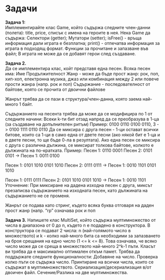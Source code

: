 # Задачи

**Задача 1:**  
Имплементирайте клас Game, който съдържа следните член-данни (полета): title, price, списък с имена на героите в нея. 
Нека Game да съдържа:
Селектори (getter);
Мутатори (setter);
isFree() - връща информация дали играта е безплатна;
print() - отпечатва информация за играта в подходящ формат.
Функции за прочитане и запазване във файл;
В играта не може да се добавят герои след създаване.


**Задача 2.**  
Да се имплементира клас, койт представя една песен.
Всяка песен има:
Име
Продължителност
Жанр - може да бъде прост жанр: рок, поп, хип-хоп, електронна музика, джаз или комбинация между 2 или повече прости жанра (напр. рок и поп)
Съдържание - последователност от байтове, която се прочита от двоични файлове

Жанрът трябва да се пази в структура/член-данна, която заема най-много 1 байт.

Съдържанието на песента трябва да може да се модифицира по 1 от следните начини:
Всеки k-ти бит отзад напред да се преобразува в 1-ца (за създаване на допълнителен ритъм)
Пример:
0100 0110 0100 0110, 3 -> 0100 1111 0110 0110
Да се миксира с друга песен - 1-ци остават всички битове, които са 1-ци в само една от двете песни (ако някой бит е 1-ца и в двете песни, то ще бъде 0-ла в резултата). Ако една песен се миксира с друга с различна дължина, се миксират толкова байтове, колкото е дължината на по-кратката.
Пример:
Песен 1: 0110 0001
Песен 2: 0101 0101
-> Песен 1: 0011 0100

Песен 1: 0101 1010 0101 1010
Песен 2: 0111  0111
-> Песен 1: 0010 1101 0101 1010

Песен 1: 0111  0111
Песен 2: 0101  1010 0101 1010
-> Песен 1: 0010 1101
Уточнение: При миксиране на дадена изходна песен с друга, миксът презаписва съдържанието на изходната песен, като дължината на съдържанието не се променя.

Жанрът се подава като стринг, където всяка буква отговаря на даден прост жанр (напр. “rp” означава рок и поп

**Задача 3.** 
Напишете клас МultiSet, който съдържа мултимножество от числа в диапазона от 0 до n, където n е подадено в конструктора. В конструктора се подават 2 числа: n (най-голямото число в множеството) и k - колко най-много бита са необходими за запазването на броя срещания на едно число (1 <= k <= 8). 
Това означава, че всяко число може да се среща в множеството най-много 2^k-1  пъти.
Класът ви трябва да е максимално оптимален откъм памет.
Трябва да поддържате следните функционалности:
Добавяне на число.
Проверка колко пъти се съдържа число.
Принтиране на всички числа, които се съдържат в мултимножеството.
Сериализация/десериализация в/от двоичен файл.
Сечение/Разлика на две мултимножества.


